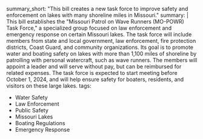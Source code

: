 summary_short: "This bill creates a new task force to improve safety and enforcement on lakes with many shoreline miles in Missouri."
summary: |
  This bill establishes the "Missouri Patrol on Wave Runners (MO-POWR) Task Force," a specialized group focused on law enforcement and emergency response on certain Missouri lakes. The task force will include members from state and local government, law enforcement, fire protection districts, Coast Guard, and community organizations. Its goal is to promote water and boating safety on lakes with more than 1,100 miles of shoreline by patrolling with personal watercraft, such as wave runners. The members will appoint a leader and will serve without pay, but can be reimbursed for related expenses. The task force is expected to start meeting before October 1, 2024, and will help ensure safety for boaters, residents, and visitors on these large lakes.
tags:
  - Water Safety
  - Law Enforcement
  - Public Safety
  - Missouri Lakes
  - Boating Regulations
  - Emergency Response
